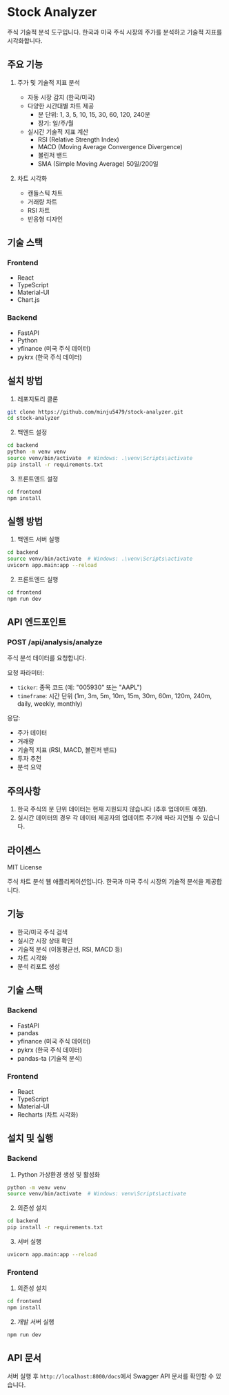 # Stock Analyzer

주식 기술적 분석 도구입니다. 한국과 미국 주식 시장의 주가를 분석하고 기술적 지표를 시각화합니다.

## 주요 기능

1. 주가 및 기술적 지표 분석
   - 자동 시장 감지 (한국/미국)
   - 다양한 시간대별 차트 제공
     - 분 단위: 1, 3, 5, 10, 15, 30, 60, 120, 240분
     - 장기: 일/주/월
   - 실시간 기술적 지표 계산
     - RSI (Relative Strength Index)
     - MACD (Moving Average Convergence Divergence)
     - 볼린저 밴드
     - SMA (Simple Moving Average) 50일/200일

2. 차트 시각화
   - 캔들스틱 차트
   - 거래량 차트
   - RSI 차트
   - 반응형 디자인

## 기술 스택

### Frontend
- React
- TypeScript
- Material-UI
- Chart.js

### Backend
- FastAPI
- Python
- yfinance (미국 주식 데이터)
- pykrx (한국 주식 데이터)

## 설치 방법

1. 레포지토리 클론
```bash
git clone https://github.com/minju5479/stock-analyzer.git
cd stock-analyzer
```

2. 백엔드 설정
```bash
cd backend
python -m venv venv
source venv/bin/activate  # Windows: .\venv\Scripts\activate
pip install -r requirements.txt
```

3. 프론트엔드 설정
```bash
cd frontend
npm install
```

## 실행 방법

1. 백엔드 서버 실행
```bash
cd backend
source venv/bin/activate  # Windows: .\venv\Scripts\activate
uvicorn app.main:app --reload
```

2. 프론트엔드 실행
```bash
cd frontend
npm run dev
```

## API 엔드포인트

### POST /api/analysis/analyze
주식 분석 데이터를 요청합니다.

요청 파라미터:
- `ticker`: 종목 코드 (예: "005930" 또는 "AAPL")
- `timeframe`: 시간 단위 (1m, 3m, 5m, 10m, 15m, 30m, 60m, 120m, 240m, daily, weekly, monthly)

응답:
- 주가 데이터
- 거래량
- 기술적 지표 (RSI, MACD, 볼린저 밴드)
- 투자 추천
- 분석 요약

## 주의사항

1. 한국 주식의 분 단위 데이터는 현재 지원되지 않습니다 (추후 업데이트 예정).
2. 실시간 데이터의 경우 각 데이터 제공자의 업데이트 주기에 따라 지연될 수 있습니다.

## 라이센스

MIT License

주식 차트 분석 웹 애플리케이션입니다. 한국과 미국 주식 시장의 기술적 분석을 제공합니다.

## 기능

- 한국/미국 주식 검색
- 실시간 시장 상태 확인
- 기술적 분석 (이동평균선, RSI, MACD 등)
- 차트 시각화
- 분석 리포트 생성

## 기술 스택

### Backend
- FastAPI
- pandas
- yfinance (미국 주식 데이터)
- pykrx (한국 주식 데이터)
- pandas-ta (기술적 분석)

### Frontend
- React
- TypeScript
- Material-UI
- Recharts (차트 시각화)

## 설치 및 실행

### Backend

1. Python 가상환경 생성 및 활성화
```bash
python -m venv venv
source venv/bin/activate  # Windows: venv\Scripts\activate
```

2. 의존성 설치
```bash
cd backend
pip install -r requirements.txt
```

3. 서버 실행
```bash
uvicorn app.main:app --reload
```

### Frontend

1. 의존성 설치
```bash
cd frontend
npm install
```

2. 개발 서버 실행
```bash
npm run dev
```

## API 문서

서버 실행 후 `http://localhost:8000/docs`에서 Swagger API 문서를 확인할 수 있습니다.